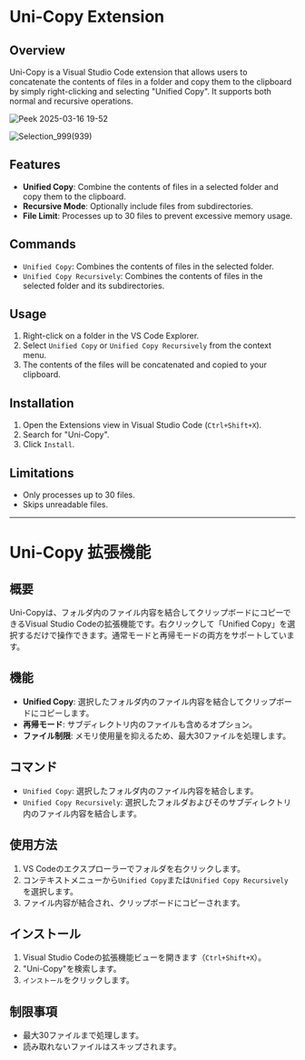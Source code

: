 # Uni-Copy Extension

## Overview

Uni-Copy is a Visual Studio Code extension that allows users to concatenate the contents of files in a folder and copy them to the clipboard by simply right-clicking and selecting "Unified Copy". It supports both normal and recursive operations.

![Peek 2025-03-16 19-52](https://github.com/user-attachments/assets/c4740ab8-2b94-48ec-8d19-866a0b9a3ca4)

![Selection_999(939)](https://github.com/user-attachments/assets/ca258429-c68c-463f-8888-7c59f1b2e56f)

## Features

- **Unified Copy**: Combine the contents of files in a selected folder and copy them to the clipboard.
- **Recursive Mode**: Optionally include files from subdirectories.
- **File Limit**: Processes up to 30 files to prevent excessive memory usage.

## Commands

- `Unified Copy`: Combines the contents of files in the selected folder.
- `Unified Copy Recursively`: Combines the contents of files in the selected folder and its subdirectories.

## Usage

1. Right-click on a folder in the VS Code Explorer.
2. Select `Unified Copy` or `Unified Copy Recursively` from the context menu.
3. The contents of the files will be concatenated and copied to your clipboard.

## Installation

1. Open the Extensions view in Visual Studio Code (`Ctrl+Shift+X`).
2. Search for "Uni-Copy".
3. Click `Install`.

## Limitations

- Only processes up to 30 files.
- Skips unreadable files.

---

# Uni-Copy 拡張機能

## 概要

Uni-Copyは、フォルダ内のファイル内容を結合してクリップボードにコピーできるVisual Studio Codeの拡張機能です。右クリックして「Unified Copy」を選択するだけで操作できます。通常モードと再帰モードの両方をサポートしています。

## 機能

- **Unified Copy**: 選択したフォルダ内のファイル内容を結合してクリップボードにコピーします。
- **再帰モード**: サブディレクトリ内のファイルも含めるオプション。
- **ファイル制限**: メモリ使用量を抑えるため、最大30ファイルを処理します。

## コマンド

- `Unified Copy`: 選択したフォルダ内のファイル内容を結合します。
- `Unified Copy Recursively`: 選択したフォルダおよびそのサブディレクトリ内のファイル内容を結合します。

## 使用方法

1. VS Codeのエクスプローラーでフォルダを右クリックします。
2. コンテキストメニューから`Unified Copy`または`Unified Copy Recursively`を選択します。
3. ファイル内容が結合され、クリップボードにコピーされます。

## インストール

1. Visual Studio Codeの拡張機能ビューを開きます（`Ctrl+Shift+X`）。
2. "Uni-Copy"を検索します。
3. `インストール`をクリックします。

## 制限事項

- 最大30ファイルまで処理します。
- 読み取れないファイルはスキップされます。

